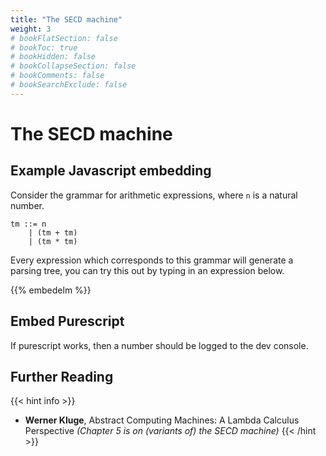 ```yaml
---
title: "The SECD machine"
weight: 3
# bookFlatSection: false
# bookToc: true
# bookHidden: false
# bookCollapseSection: false
# bookComments: false
# bookSearchExclude: false
---
```


# The SECD machine

## Example Javascript embedding

Consider the grammar for arithmetic expressions, where `n` is a natural number.

```
tm ::= n
    | (tm + tm)
    | (tm * tm)
```

Every expression which corresponds to this grammar will generate a parsing tree, you can try
this out by typing in an expression below.

{{% embedelm %}}

## Embed Purescript

If purescript works, then a number should be logged to the dev console.
<script src="/abstract-machines-script/javascript/purescript.js"></script>

## Further Reading

{{< hint info >}}
 * **Werner Kluge**, Abstract Computing Machines: A Lambda Calculus Perspective
   *(Chapter 5 is on (variants of) the SECD machine)*
{{< /hint >}}


